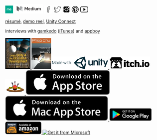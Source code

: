 <a href="http://about.me/philchu"><img src="/images/aboutme_assets/me-badge-64.png" width="25"></a>
<a href="http://medium.com/@technicat"><img alt="Medium"
       src="images/medium/lockup/medium-lockup-dark.png" height="30"/></a>
<a href="http://facebook.com/technicatllc"><img src="/images/ionicons/social-facebook-outline.png" width="25"></a>
<a href="http://twitter.com/fugugames"><img src="/images/ionicons/social-twitter-outline.png" width="25"></a>
<a href="http://instagram.com/fugugames"><img src="/images/ionicons/social-instagram.png" width="25"></a>
<a href="http://pinterest.com/technicat"><img src="/images/ionicons/social-pinterest-outline.png" width="25"></a>
<a href="http://youtube.com/fugugames"><img src="/images/ionicons/social-youtube-outline.png" width="25"></a>

[résumé](https://medium.com/technicat-on-software/my-medium-resume-39ff22301f5b), [demo reel](https://medium.com/technicat-on-software/my-demo-reel-704a3cf87d5e#.rwsxm88tr), [Unity Connect](https://connect.unity.com/u/581cd652090915002eeb8739)

<!-- ### Blogs and Interviews  -->

<!-- a href="http://medium.com/@technicat">
  <img alt="Medium"
       src="images/medium/lockup/medium-lockup-dark.png" height="30"/>
</a -->
<!--
[Medium](http://medium.com/@technicat),
[Tumblr](http://fugugames.tumblr.com/), [Gamasutra](http://www.gamasutra.com/blogs/author/PhilChu/924713/)
-->

interviews with [gamkedo](http://po.st/rrNbD5) ([iTunes](https://itunes.apple.com/us/podcast/phil-chu/id1006574766?i=1000352808460)) and [appboy](https://www.appboy.com/blog/interview-philip-chu-they-dont-make-em-like-they-used-to/)


<!-- ### Books, Games, and Apps -->

<a href="https://www.amazon.com/Learn-Unity-Development-Technology-Action/dp/1430248750">
  <img alt="Learn Unity 4 for iOS Game Development"
       src="images/books/17063557._SX120_.jpg" height="100"/>
</a>
<a href="https://www.amazon.com/Technicat-Software-Philip-Chu-ebook/dp/B00703SOLC">
  <img alt="Technicat on Software"
       src="images/books/13417642._SY180_.jpg" height="100"/>
</a>

<!--
[Learn Unity 4 for iOS Game Development](https://www.amazon.com/Learn-Unity-Development-Technology-Action/dp/1430248750), [Technicat on Software](https://www.amazon.com/Technicat-Software-Philip-Chu-ebook/dp/B00703SOLC)
-->

<!-- [itch.io](http://hyperbowl.io/), [Game Jolt](http://gamejolt.com/games/hyperbowl/1342), [Unity Connect](https://connect.unity.com/u/581cd652090915002eeb8739) -->

<!--
### Apps
[App Store](https://itunes.apple.com/us/developer/technicat-llc/id295241742), [Google Play](https://play.google.com/store/apps/developer?id=Technicat+LLC), [Amazon Appstore](https://www.amazon.com/s/ref=bl_sr_mobile-apps?_encoding=UTF8&field-brandtextbin=Technicat%2C%20LLC&node=2350149011), [Mac App Store](https://itunes.apple.com/us/app/hyperbowl/id420366516) -->

<a href="https://madewith.unity.com/en/profiles/technicat-llc">
  <img alt="Made with Unity"
       src="images/badges/made-with-unity-logo-png/mwu-logo-rgb.png" height="40"/>
</a>

<a href="http://technicat.io">
  <img alt="technicat.io"
       src="images/badges/itchio/logo_transparent.png" height="40"/>
</a>
<a href="http://hyperbowl.io">
  <img alt="hyperbowl.io"
       src="images/hyperbowl/hyperbowl-logo-render-a.png" height="50"/>
</a>

<a href="https://itunes.apple.com/us/developer/technicat-llc/id295241742">
  <img alt="Download on the Mac App Store"
       src="images/badges/Download_on_the_App_Store_Badge_US-UK_135x40.svg" />
</a>
<a href="https://itunes.apple.com/us/app/hyperbowl/id420366516">
  <img alt="Download on the Mac App Store"
       src="images/badges/Download_on_the_Mac_App_Store_Badge_US-UK_165x40.svg" />
</a>

<a href="https://play.google.com/store/apps/developer?id=Technicat+LLC">
  <img alt="Get it on Google Play"
       src="images/badges/en_badge_web_generic.png" height="40" />
</a>
<a href="https://www.amazon.com/s/ref=bl_sr_mobile-apps?_encoding=UTF8&field-brandtextbin=Technicat%2C%20LLC&node=2350149011">
  <img alt="Amazon Appstore"
       src="images/badges/amazon-underground-app-us-black.png" height="40" />
</a>
<a href="https://www.microsoft.com/store/apps/9nblggh2sppf?ocid=badge"><img src="https://assets.windowsphone.com/85864462-9c82-451e-9355-a3d5f874397a/English_get-it-from-MS_InvariantCulture_Default.png" alt="Get it from Microsoft" height="40"/></a>
<!--a href="https://www.microsoft.com/store/apps/9nblggh2sppf?ocid=badge"><img src="https://assets.windowsphone.com/f2f77ec7-9ba9-4850-9ebe-77e366d08adc/English_Get_it_Win_10_InvariantCulture_Default.png" alt="Get it on Windows 10" height="40"/></a -->
